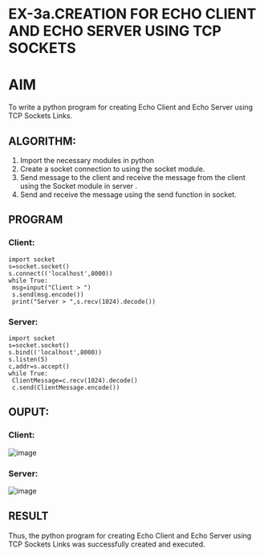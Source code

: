 # EX-3a.CREATION FOR ECHO CLIENT AND ECHO SERVER USING TCP SOCKETS
# AIM
To write a python program for creating Echo Client and Echo Server using TCP
Sockets Links.
## ALGORITHM:
1. Import the necessary modules in python
2. Create a socket connection to using the socket module.
3. Send message to the client and receive the message from the client using the Socket module in
 server .
4. Send and receive the message using the send function in socket.
## PROGRAM
### Client:
```
import socket
s=socket.socket()
s.connect(('localhost',8000))
while True:
 msg=input("Client > ")
 s.send(msg.encode())
 print("Server > ",s.recv(1024).decode())
```
### Server:
```
import socket
s=socket.socket()
s.bind(('localhost',8000))
s.listen(5)
c,addr=s.accept()
while True:
 ClientMessage=c.recv(1024).decode()
 c.send(ClientMessage.encode())
```
## OUPUT:
### Client:
![image](https://github.com/Kowsalyasathya/3a.Sockets_Creation_for_Echo_Client_and_Echo_Server/assets/118671457/2761ea52-e126-40f9-bcac-deda9bf0cca1)

### Server:

![image](https://github.com/Kowsalyasathya/3a.Sockets_Creation_for_Echo_Client_and_Echo_Server/assets/118671457/2cb58a31-899a-4f6e-a861-6bd4afc2da63)

## RESULT
Thus, the python program for creating Echo Client and Echo Server using TCP Sockets Links 
was successfully created and executed.
